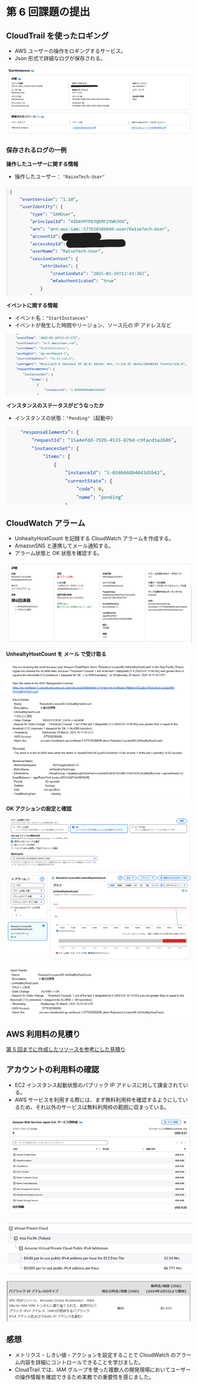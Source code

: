 # 第 6 回課題の提出

## CloudTrail を使ったロギング

- AWS ユーザーの操作をロギングするサービス。
- Json 形式で詳細なログが保存される。

![CloudTrail](images/CloudTrail.png)

### 保存されるログの一例

**操作したユーザーに関する情報**

- 操作したユーザー： `"RaiseTech-User"`

![ユーザー名](images/Cloudtrail-UserName.png)

**イベントに関する情報**

- イベント名：`"StartInstances"`
- イベントが発生した時間やリージョン、ソース元の IP アドレスなど

![イベント名](images/CloudTrail-StartInstances.png)

**インスタンスのステータスがどうなったか**

- インスタンスの状態：`"Pending"`（起動中）

![インスタンスのステータス](images/CloudTrail-CurrentState.png)

## CloudWatch アラーム

- UnhealtyHostCount を記録する CloudWatch アラームを作成する。
- AmazonSNS と連携してメール通知する。
- アラーム状態と OK 状態を確認する。

![CloudWatchアラームを作成](images/CloudWatch-Alarm.png)

**UnhealtyHostCount を メール で受け取る**

![SNS通知](images/SNS-Notification.png)

**OK アクションの設定と確認**

![OKアクションの設定](images/CloudWatch-OK-Action.png)

![OK状態](images/CloudWatch-Status-OK.png)

![OKアクションのSNS通知](images/CloudWatch-OK-SNS.png)

## AWS 利用料の見積り

[第 5 回までに作成したリソースを参考にした見積り](https://calculator.aws/#/estimate?id=b8435e5195ba58dc9ad03129a833fabb6ad786bd)

## アカウントの利用料の確認

- EC2 インスタンス起動状態のパブリック IP アドレスに対して課金されている。
- AWS サービスを利用する際には、まず無料利用枠を確認するようにしているため、それ以外のサービスは無料利用枠の範囲に収まっている。

![アカウントの請求情報](images/Billing.png)

![パブリックIPの請求情報](images/Binlling-Public-IP.png)

![パブリックIPの料金](images/Public-IP.png)

## 感想

- メトリクス・しきい値・アクションを設定することで CloudWatch のアラーム内容を詳細にコントロールできることを学びました。
- CloudTrail では、IAM グループを使った複数人の開発現場においてユーザーの操作情報を確認できるため実務での重要性を感じました。
